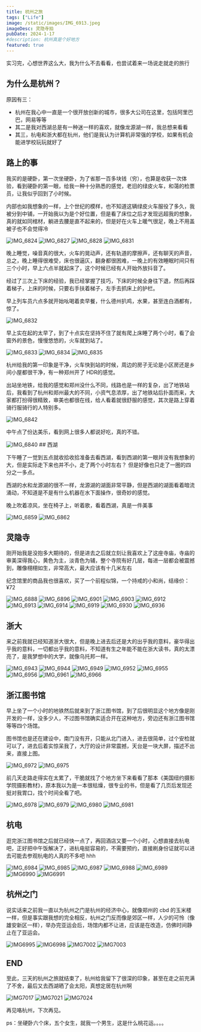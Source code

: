 ```yaml
---
title: 杭州之旅
tags: ["Life"]
image: /static/images/IMG_6913.jpeg
imageDesc: 灵隐寺拍
pubDate: 2024-1-17
#description: 杭州真是个好地方
featured: true
---
```


实习完，心想世界这么大，我为什么不去看看，也尝试着来一场说走就走的旅行

## 为什么是杭州？
原因有三：
* 杭州在我心中一直是一个很开放创新的城市，很多大公司在这里，包括阿里巴巴，网易等等
* 其二是我对西湖总是有一种迷一样的喜欢，就像龙源湖一样，我总想来看看
* 其三，杭电和浙大都在杭州，他们是我认为计算机非常强的学校，如果有机会能进学校玩玩就好了

## 路上的事
我买的是硬卧，第一次坐硬卧，为了省那一百多块钱（穷），也算是收获一次体验，看到硬卧的第一眼，给我一种十分熟悉的感觉，老旧的绿皮火车，和蔼的检票员，让我似乎回到了小时候。

内部也如我想象的一样，上个世纪的模样，也不知道这辆绿皮火车服役了多久，我被分到中铺，一开始我以为是个好位置，但是看了床位之后才发现远超我的想象，真的就如同棺材，躺进去腰是直不起来的，但是好在火车上暖气很足，晚上不用盖被子也不会觉得冷

<img src="https://cdn.jsdelivr.net/gh/SUNSIR007/picx-images-hosting@master/20240130/IMG_6824.531br1vs8400.jpeg" alt="IMG_6824" />

<img src="https://cdn.jsdelivr.net/gh/SUNSIR007/picx-images-hosting@master/20240130/IMG_6827.5xrdevhhklc0.jpeg" alt="IMG_6827" />

<img src="https://cdn.jsdelivr.net/gh/SUNSIR007/picx-images-hosting@master/20240130/IMG_6828.2kgap0agmf60.jpeg" alt="IMG_6828" />

<img src="https://cdn.jsdelivr.net/gh/SUNSIR007/picx-images-hosting@master/20240130/IMG_6831.1ouxteusfy2o.jpeg" alt="IMG_6831" />


晚上睡觉，噪音真的很大，火车的晃动声，还有轨道的摩擦声，还有聊天的声音，总之，晚上睡得很难受，床也很逼仄，翻身都很困难，一晚上的有效睡眠时间只有三个小时，早上六点半就起床了，这个时候已经有人开始外放抖音了。

经过了三次上下床的经验，我已经掌握了技巧，下床的时候全身往下退，然后再踩着梯子，上床的时候，只要右手扶着梯子，左手去抓床上的护栏。

早上列车员六点多就开始吆喝着卖早餐，什么德州扒鸡，水果，甚至连白酒都有，惊了。

<img src="https://cdn.jsdelivr.net/gh/SUNSIR007/picx-images-hosting@master/20240130/IMG_6832.33hb792sgaq0.jpeg" alt="IMG_6832" />

早上实在起的太早了，到了十点实在坚持不住了就有爬上床睡了两个小时，看了会窗外的景色，慢慢悠悠的，火车就到站了。

<img src="https://cdn.jsdelivr.net/gh/SUNSIR007/picx-images-hosting@master/20240130/IMG_6833.3nxx4smrhpi0.jpeg" alt="IMG_6833" />

<img src="https://cdn.jsdelivr.net/gh/SUNSIR007/picx-images-hosting@master/20240130/IMG_6834.1nihtm232tsw.jpeg" alt="IMG_6834" />

<img src="https://cdn.jsdelivr.net/gh/SUNSIR007/picx-images-hosting@master/20240130/IMG_6835.7fx23lpevhw0.jpeg" alt="IMG_6835" />

杭州给我的第一印象是干净，火车快到站的时候，周边的房子无论是小区房还是乡间小屋都很干净，有一种郑州开了 HDR的感觉。

出站坐地铁，给我的感觉和郑州没什么不同，线路也是一样的复杂，出了地铁站后，我看到了杭州和郑州最大的不同，小资气息浓厚，出了地铁站后扑面而来，大家都打扮得很精致，审美也都很在线，给人看着就很舒服的感觉，其次是路上穿着骑行服骑行的人特别多。

<img src="https://cdn.jsdelivr.net/gh/SUNSIR007/picx-images-hosting@master/20240130/IMG_6842.6move3euba80.jpeg" alt="IMG_6842" />

中午点了份达美乐，看到网上很多人都说好吃，真的不错。

<img src="https://cdn.jsdelivr.net/gh/SUNSIR007/picx-images-hosting@master/20240130/IMG_6840.2i0uzwlvffc0.jpeg" alt="IMG_6840" />
## 西湖

下午睡了一觉到五点就收拾收拾准备去看西湖，看到西湖的第一眼并没有我想象的大，但是实际走下来也并不小，走了两个小时左右？ 但是好像也只走了一圈的四分之一多点。

西湖的水和龙源湖的很不一样，龙源湖的湖面非常平静，但是西湖的湖面看着暗流涌动，不知道是不是有什么机器在水下面操作，很奇妙的感觉。

晚上吹着凉风，坐在椅子上，听着歌，看着西湖，真是一件美事

<img src="https://cdn.jsdelivr.net/gh/SUNSIR007/picx-images-hosting@master/20240130/IMG_6859.4iyi2tg6kae0.jpeg" alt="IMG_6859" />

<img src="https://cdn.jsdelivr.net/gh/SUNSIR007/picx-images-hosting@master/20240130/IMG_6862.3bddo83ziyk0.jpeg" alt="IMG_6862" />

## 灵隐寺

刚开始我是没抱多大期待的，但是进去之后就立刻让我喜欢上了这座寺庙，寺庙的审美深得我心，黄色为主，淡青色为辅，整个寺院有好几层，每进一层都会被震撼到，雕像栩栩如生，非常高大，最大应该有十几米左右

纪念馆里的商品我也很喜欢，买了一个前程似锦，一个持戒的小和尚，结缘价：¥72

<img src="https://cdn.jsdelivr.net/gh/SUNSIR007/picx-images-hosting@master/20240130/IMG_6888.4dw8twu8am40.jpeg" alt="IMG_6888" />

<img src="https://cdn.jsdelivr.net/gh/SUNSIR007/picx-images-hosting@master/20240130/IMG_6896.5bmekst2fxs0.jpeg" alt="IMG_6896" />

<img src="https://cdn.jsdelivr.net/gh/SUNSIR007/picx-images-hosting@master/20240130/IMG_6901.7feqs9i2ngs0.jpeg" alt="IMG_6901" />

<img src="https://cdn.jsdelivr.net/gh/SUNSIR007/picx-images-hosting@master/20240130/IMG_6903.611x8j4lzfk0.jpeg" alt="IMG_6903" />

<img src="https://cdn.jsdelivr.net/gh/SUNSIR007/picx-images-hosting@master/20240130/IMG_6912.1qiid2hi2lds.jpeg" alt="IMG_6912" />

<img src="https://cdn.jsdelivr.net/gh/SUNSIR007/picx-images-hosting@master/20240130/IMG_6913.52o17sg06xc0.jpeg" alt="IMG_6913" />

<img src="https://cdn.jsdelivr.net/gh/SUNSIR007/picx-images-hosting@master/20240130/IMG_6914.1s4i6z4qs14w.jpeg" alt="IMG_6914" />

<img src="https://cdn.jsdelivr.net/gh/SUNSIR007/picx-images-hosting@master/20240130/IMG_6919.3xkpkx9m1fi0.jpeg" alt="IMG_6919" />

<img src="https://cdn.jsdelivr.net/gh/SUNSIR007/picx-images-hosting@master/20240130/IMG_6930.7kqjv9yk13k0.jpeg" alt="IMG_6930" />

<img src="https://cdn.jsdelivr.net/gh/SUNSIR007/picx-images-hosting@master/20240130/IMG_6936.1fb05ydqe2yo.jpeg" alt="IMG_6936" />

## 浙大
来之前我就已经知道浙大很大，但是晚上进去后还是大的出乎我的意料，豪华得出乎我的意料，一切都出乎我的意料，不知道有生之年能不能在浙大读书，真的太漂亮了，是我梦想中的大学，就像乌托邦一样。

<img src="https://cdn.jsdelivr.net/gh/SUNSIR007/picx-images-hosting@master/20240130/IMG_6943.3qkg1rqywsy0.jpeg" alt="IMG_6943" />

<img src="https://cdn.jsdelivr.net/gh/SUNSIR007/picx-images-hosting@master/20240130/IMG_6944.3ajxt12n42g0.jpeg" alt="IMG_6944" />

<img src="https://cdn.jsdelivr.net/gh/SUNSIR007/picx-images-hosting@master/20240130/IMG_6949.yh220o23seo.jpeg" alt="IMG_6949" />

<img src="https://cdn.jsdelivr.net/gh/SUNSIR007/picx-images-hosting@master/20240130/IMG_6952.1mrf11hydtkw.jpeg" alt="IMG_6952" />

<img src="https://cdn.jsdelivr.net/gh/SUNSIR007/picx-images-hosting@master/20240130/IMG_6955.21zdb2kdzcgw.jpeg" alt="IMG_6955" />

<img src="https://cdn.jsdelivr.net/gh/SUNSIR007/picx-images-hosting@master/20240130/IMG_6956.1gxamou4iqw0.jpeg" alt="IMG_6956" />

<img src="https://cdn.jsdelivr.net/gh/SUNSIR007/picx-images-hosting@master/20240130/IMG_6961.5k4tp3fzxe40.jpeg" alt="IMG_6961" />

<img src="https://cdn.jsdelivr.net/gh/SUNSIR007/picx-images-hosting@master/20240130/IMG_6966.1lkag59yapb4.jpeg" alt="IMG_6966" />

## 浙江图书馆
早上坐了一个小时的地铁然后就来到了浙江图书馆，到了后很明显这个地方像是刚开发的一样，没多少人，不过图书馆确实适合开在这种地方，旁边还有浙江图书馆等等四个场馆。

图书馆也是还在建设中，南门没有开，只能从北门进入，进去很简单，过个安检就可以了，进去后着实惊呆我了，大厅的设计非常震撼，天台是一块大屏，描述不出来，直接上图。

<img src="https://cdn.jsdelivr.net/gh/SUNSIR007/picx-images-hosting@master/20240130/IMG_6972.13ifefujsreo.jpeg" alt="IMG_6972" />

<img src="https://cdn.jsdelivr.net/gh/SUNSIR007/picx-images-hosting@master/20240130/IMG_6975.292e3ab3uusk.jpeg" alt="IMG_6975" />

前几天走路走得实在太累了，干脆就找了个地方坐下来看看了那本《美国纽约摄影学院摄影教材》，原本我以为是一本很枯燥，很专业的书，但是看了几页后发现还挺对我胃口，找个时间全看了吧。

<img src="https://cdn.jsdelivr.net/gh/SUNSIR007/picx-images-hosting@master/20240130/IMG_6978.371ly8fvw9u0.jpeg" alt="IMG_6978" />

<img src="https://cdn.jsdelivr.net/gh/SUNSIR007/picx-images-hosting@master/20240130/IMG_6979.66f0egrev1s0.jpeg" alt="IMG_6979" />

<img src="https://cdn.jsdelivr.net/gh/SUNSIR007/picx-images-hosting@master/20240130/IMG_6980.6llaf4wnpmg0.jpeg" alt="IMG_6980" />

<img src="https://cdn.jsdelivr.net/gh/SUNSIR007/picx-images-hosting@master/20240130/IMG_6981.7ebnjcohjk80.jpeg" alt="IMG_6981" />

## 杭电
逛完浙江图书馆之后就已经快一点了，再回酒店又要一个小时，心想直接去杭电吧，正好把中午饭解决了，进杭电挺容易的，不需要预约，直接刷身份证就可以进去可能去参观杭电的人真的不多吧 hhh

<img src="https://cdn.jsdelivr.net/gh/SUNSIR007/picx-images-hosting@master/20240130/IMG_6984.6t4r6423vqc0.jpeg" alt="IMG_6984" />

<img src="https://cdn.jsdelivr.net/gh/SUNSIR007/picx-images-hosting@master/20240130/IMG_6985.2y6zado2c4q0.jpeg" alt="IMG_6985" />

<img src="https://cdn.jsdelivr.net/gh/SUNSIR007/picx-images-hosting@master/20240130/IMG_6987.1wqikc7ejwf4.jpeg" alt="IMG_6987" />

<img src="https://cdn.jsdelivr.net/gh/SUNSIR007/picx-images-hosting@master/20240130/IMG_6988.51vrvwn9gy00.jpeg" alt="IMG_6988" />

<img src="https://cdn.jsdelivr.net/gh/SUNSIR007/picx-images-hosting@master/20240130/IMG_6989.4feavg0srpc0.jpeg" alt="IMG_6989" />

<img src="https://cdn.jsdelivr.net/gh/SUNSIR007/picx-images-hosting@master/20240117/IMG_6990.6hv9yvewb38.jpeg" alt="IMG6990" />

<img src="https://cdn.jsdelivr.net/gh/SUNSIR007/picx-images-hosting@master/20240117/IMG_6991.mi2vvql9tf4.jpeg" alt="IMG6991" />

## 杭州之门
说实话来之前我一直以为杭州之门是杭州的经济中心，就像郑州的 cbd 的玉米楼一样，但是事实跟我想的完全相反，杭州之门反而像是郊区一样，人少的可怜（像雄安新区一样），举办完亚运会后，场馆内都不让进，应该是在改造，仿佛时间静止在了亚运会。

<img src="https://cdn.jsdelivr.net/gh/SUNSIR007/picx-images-hosting@master/20240117/IMG_6995.5609ashmnys0.jpeg" alt="IMG6995" />

<img src="https://cdn.jsdelivr.net/gh/SUNSIR007/picx-images-hosting@master/20240117/IMG_6998.7d9jqipcs8g0.jpeg" alt="IMG6998" />

<img src="https://cdn.jsdelivr.net/gh/SUNSIR007/picx-images-hosting@master/20240117/IMG_7002.2vyc6b394le0.jpeg" alt="IMG7002" />

<img src="https://cdn.jsdelivr.net/gh/SUNSIR007/picx-images-hosting@master/20240117/IMG_7003.tjtl6azl8pc.jpeg" alt="IMG7003" />

## END
至此，三天的杭州之旅就结束了，杭州给我留下了很深的印象，甚至在走之前充满了不舍，最后又去西湖晒了会太阳，真想定居在杭州啊

<img src="https://cdn.jsdelivr.net/gh/SUNSIR007/picx-images-hosting@master/20240117/IMG_7017.3ts8mcncaqe0.jpeg" alt="IMG7017" />

<img src="https://cdn.jsdelivr.net/gh/SUNSIR007/picx-images-hosting@master/20240117/IMG_7021.543j3gr94gk0.jpeg" alt="IMG7021" />

<img src="https://cdn.jsdelivr.net/gh/SUNSIR007/picx-images-hosting@master/20240117/IMG_7024.1n1d1kko7klc.jpeg" alt="IMG7024" />

再见咯杭州，下次再见。

ps：坐硬卧六个床，五个女生，就我一个男生，这是什么桃花运。。。。


